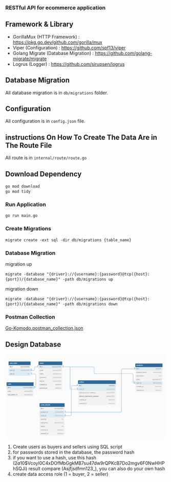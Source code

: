 ### RESTful API for ecommerce application


## Framework & Library

- GorillaMux (HTTP Framework) : https://pkg.go.dev/github.com/gorilla/mux
- Viper (Configuration) : https://github.com/spf13/viper
- Golang Migrate (Database Migration) : https://github.com/golang-migrate/migrate
- Logrus (Logger) : https://github.com/sirupsen/logrus

## Database Migration
All database migration is in `db/migrations` folder.

## Configuration
All configuration is in `config.json` file.

## instructions On How To Create The Data Are in The Route File
All route is in `internal/route/route.go`

## Download Dependency
```shell
go mod download
go mod tidy
```

### Run Application
```shell
go run main.go
```

### Create Migrations
```shell
migrate create -ext sql -dir db/migrations {table_name}
```


### Database Migration
migration up
```shell
migrate -database "{driver}://{username}:{password}@tcp({host}:{port})/{database_name}" -path db/migrations up

```

migration down
```shell
migrate -database "{driver}://{username}:{password}@tcp({host}:{port})/{database_name}" -path db/migrations down
```

### Postman Collection
[Go-Komodo.postman_collection.json](Go-Komodo.postman_collection.json)

## Design Database
![Design_Database.jpeg](Design_Database.jpeg)

1. Create users as buyers and sellers using SQL script
2. for passwords stored in the database, the password hash
3. if you want to use a hash, use this hash ($2a$10$Vcoyl0C4xDOfMbGgkMB7su47dw9rQPKcB7Do2mgv6F0NwHHPhSQJi) result compare (Asjfjsdfmn123_), you can also do your own hash
4. create data access role (1 = buyer, 2 = seller) 